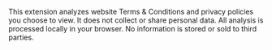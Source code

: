 This extension analyzes website Terms & Conditions and privacy policies you choose to view. It does not collect or share personal data. All analysis is processed locally in your browser. No information is stored or sold to third parties.
